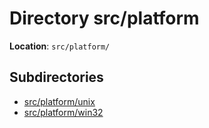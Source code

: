 <a id="dir_4b68c2fef3e151b6b93d5e93b14f1857"></a>
# Directory src/platform

**Location**: `src/platform/`





## Subdirectories

* [src/platform/unix](dir_83e2b64a10515ed18dc4eda71a3d7e37.md#dir_83e2b64a10515ed18dc4eda71a3d7e37)
* [src/platform/win32](dir_71c7e9af2ac97cff4c889f0ab25ba9b9.md#dir_71c7e9af2ac97cff4c889f0ab25ba9b9)

[public]: https://img.shields.io/badge/-public-brightgreen (public)
[C++]: https://img.shields.io/badge/language-C%2B%2B-blue (C++)
[private]: https://img.shields.io/badge/-private-red (private)
[Markdown]: https://img.shields.io/badge/language-Markdown-blue (Markdown)
[static]: https://img.shields.io/badge/-static-lightgrey (static)